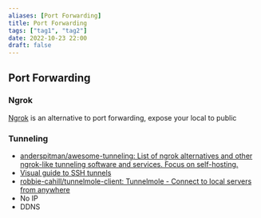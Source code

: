 ```yaml
---
aliases: [Port Forwarding]
title: Port Forwarding
tags: ["tag1", "tag2"]
date: 2022-10-23 22:00
draft: false
---
```


## Port Forwarding

### Ngrok

[Ngrok](https://ngrok.com/) is an alternative to port forwarding, expose your local to public

### Tunneling

- [anderspitman/awesome-tunneling: List of ngrok alternatives and other ngrok-like tunneling software and services. Focus on self-hosting.](https://github.com/anderspitman/awesome-tunneling)
- [Visual guide to SSH tunnels](https://robotmoon.com/ssh-tunnels/)
- [robbie-cahill/tunnelmole-client: Tunnelmole - Connect to local servers from anywhere](https://github.com/robbie-cahill/tunnelmole-client)
- No IP
- DDNS
